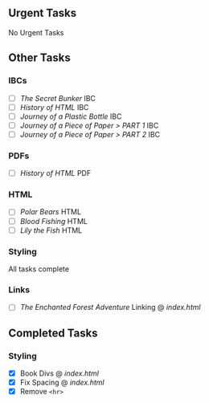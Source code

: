 ## Urgent Tasks
No Urgent Tasks

## Other Tasks

### IBCs

- [ ] _The Secret Bunker_ IBC
- [ ] _History of HTML_ IBC
- [ ] _Journey of a Plastic Bottle_ IBC
- [ ] _Journey of a Piece of Paper > PART 1_ IBC
- [ ] _Journey of a Piece of Paper > PART 2_ IBC

### PDFs

- [ ] _History of HTML_ PDF

### HTML

- [ ] _Polar Bears_ HTML
- [ ] _Blood Fishing_ HTML
- [ ] _Lily the Fish_ HTML

### Styling
All tasks complete

### Links

- [ ] _The Enchanted Forest Adventure_ Linking @ _index.html_

## Completed Tasks

### Styling
- [x] Book Divs @ _index.html_
- [x] Fix Spacing @ _index.html_
- [x] Remove `<hr>`

